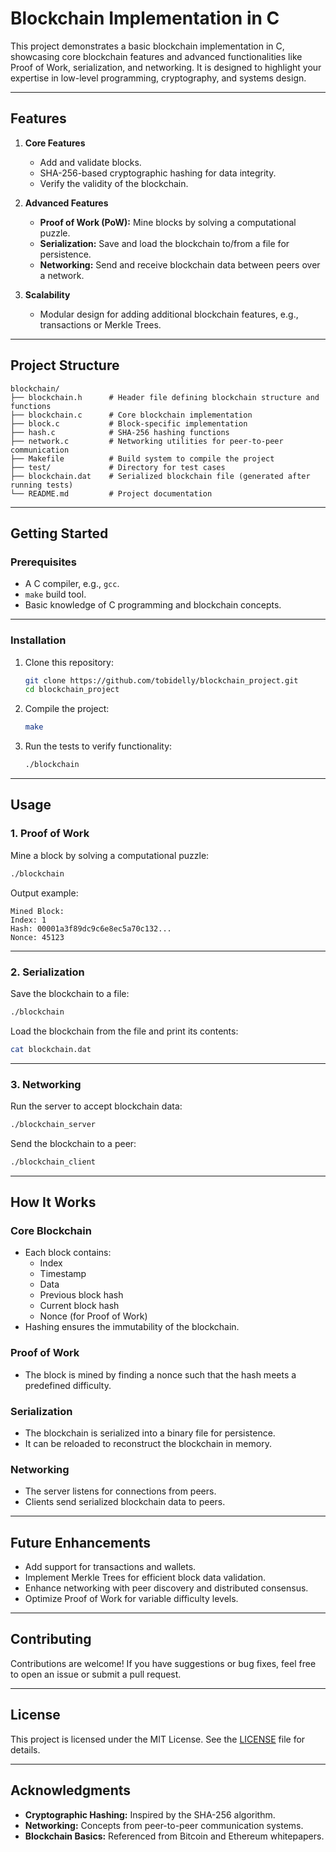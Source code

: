 # **Blockchain Implementation in C**

This project demonstrates a basic blockchain implementation in C, showcasing core blockchain features and advanced functionalities like Proof of Work, serialization, and networking. It is designed to highlight your expertise in low-level programming, cryptography, and systems design.

---

## **Features**

1. **Core Features**
   - Add and validate blocks.
   - SHA-256-based cryptographic hashing for data integrity.
   - Verify the validity of the blockchain.

2. **Advanced Features**
   - **Proof of Work (PoW):** Mine blocks by solving a computational puzzle.
   - **Serialization:** Save and load the blockchain to/from a file for persistence.
   - **Networking:** Send and receive blockchain data between peers over a network.

3. **Scalability**
   - Modular design for adding additional blockchain features, e.g., transactions or Merkle Trees.

---

## **Project Structure**

```
blockchain/
├── blockchain.h      # Header file defining blockchain structure and functions
├── blockchain.c      # Core blockchain implementation
├── block.c           # Block-specific implementation
├── hash.c            # SHA-256 hashing functions
├── network.c         # Networking utilities for peer-to-peer communication
├── Makefile          # Build system to compile the project
├── test/             # Directory for test cases
├── blockchain.dat    # Serialized blockchain file (generated after running tests)
└── README.md         # Project documentation
```

---

## **Getting Started**

### **Prerequisites**
- A C compiler, e.g., `gcc`.
- `make` build tool.
- Basic knowledge of C programming and blockchain concepts.

---

### **Installation**

1. Clone this repository:
   ```bash
   git clone https://github.com/tobidelly/blockchain_project.git
   cd blockchain_project
   ```

2. Compile the project:
   ```bash
   make
   ```

3. Run the tests to verify functionality:
   ```bash
   ./blockchain
   ```

---

## **Usage**

### **1. Proof of Work**
Mine a block by solving a computational puzzle:
```bash
./blockchain
```
Output example:
```
Mined Block:
Index: 1
Hash: 00001a3f89dc9c6e8ec5a70c132...
Nonce: 45123
```

---

### **2. Serialization**
Save the blockchain to a file:
```bash
./blockchain
```
Load the blockchain from the file and print its contents:
```bash
cat blockchain.dat
```

---

### **3. Networking**
Run the server to accept blockchain data:
```bash
./blockchain_server
```
Send the blockchain to a peer:
```bash
./blockchain_client
```

---

## **How It Works**

### **Core Blockchain**
- Each block contains:
  - Index
  - Timestamp
  - Data
  - Previous block hash
  - Current block hash
  - Nonce (for Proof of Work)
- Hashing ensures the immutability of the blockchain.

### **Proof of Work**
- The block is mined by finding a nonce such that the hash meets a predefined difficulty.

### **Serialization**
- The blockchain is serialized into a binary file for persistence.
- It can be reloaded to reconstruct the blockchain in memory.

### **Networking**
- The server listens for connections from peers.
- Clients send serialized blockchain data to peers.

---

## **Future Enhancements**

- Add support for transactions and wallets.
- Implement Merkle Trees for efficient block data validation.
- Enhance networking with peer discovery and distributed consensus.
- Optimize Proof of Work for variable difficulty levels.

---

## **Contributing**

Contributions are welcome! If you have suggestions or bug fixes, feel free to open an issue or submit a pull request.

---

## **License**

This project is licensed under the MIT License. See the [LICENSE](LICENSE) file for details.

---

## **Acknowledgments**

- **Cryptographic Hashing:** Inspired by the SHA-256 algorithm.
- **Networking:** Concepts from peer-to-peer communication systems.
- **Blockchain Basics:** Referenced from Bitcoin and Ethereum whitepapers. 
